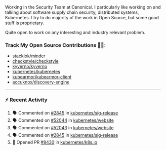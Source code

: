 Working in the Security Team at Canonical. I particularly like working on and talking about software supply chain security, distributed systems, Kubernetes. I try to do majority of the work in Open Source, but some good stuff is proprietary.

Quite open to work on any interesting and industry relevant problem. 

### Track My Open Source Contributions 👨‍💻: 
 - [stacklok/minder](https://github.com/stacklok/minder/pulls?q=is%3Apr+author%3AVyom-Yadav+is%3Amerged+)
 - [checkstyle/checkstyle](https://github.com/checkstyle/checkstyle/pulls?q=is%3Apr+author%3AVyom-Yadav+is%3Amerged+)
 - [kyverno/kyverno](https://github.com/kyverno/kyverno/pulls?q=is%3Apr+author%3AVyom-Yadav+is%3Amerged+)
 - [kubernetes/kubernetes](https://github.com/kubernetes/kubernetes/issues?q=is%3Aissue+author%3AVyom-Yadav)
 - [kubearmor/kubearmor-client](https://github.com/kubearmor/kubearmor-client/pulls?q=is%3Amerged+is%3Apr+author%3AVyom-Yadav+)
 - [accuknox/discovery-engine](https://github.com/accuknox/discovery-engine/pulls?q=is%3Amerged+is%3Apr+author%3AVyom-Yadav+)
---

### :zap: Recent Activity

<!--START_SECTION:activity-->
1. 🗣 Commented on [#2845](https://github.com/kubernetes/sig-release/pull/2845#issuecomment-3229180829) in [kubernetes/sig-release](https://github.com/kubernetes/sig-release)
2. 🗣 Commented on [#52044](https://github.com/kubernetes/website/pull/52044#issuecomment-3228357871) in [kubernetes/website](https://github.com/kubernetes/website)
3. 🗣 Commented on [#52043](https://github.com/kubernetes/website/pull/52043#issuecomment-3228268514) in [kubernetes/website](https://github.com/kubernetes/website)
4. 🗣 Commented on [#2845](https://github.com/kubernetes/sig-release/pull/2845#issuecomment-3228042547) in [kubernetes/sig-release](https://github.com/kubernetes/sig-release)
5. 💪 Opened PR [#8430](https://github.com/kubernetes/k8s.io/pull/8430) in [kubernetes/k8s.io](https://github.com/kubernetes/k8s.io)
<!--END_SECTION:activity-->
